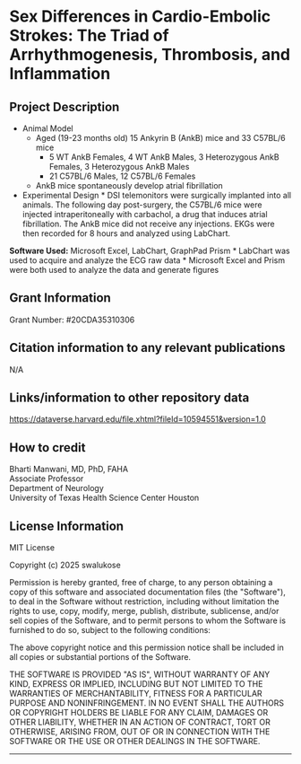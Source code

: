 # Sex Differences in Cardio-Embolic Strokes: The Triad of Arrhythmogenesis, Thrombosis, and Inflammation

## Project Description
  * Animal Model
       * Aged (19-23 months old) 15 Ankyrin B (AnkB) mice and 33 C57BL/6 mice
           * 5 WT AnkB Females, 4 WT AnkB Males, 3 Heterozygous AnkB Females, 3 Heterozygous AnkB Males
           * 21 C57BL/6 Males, 12 C57BL/6 Females
       * AnkB mice spontaneously develop atrial fibrillation 
 * Experimental Design
       * DSI telemonitors were surgically implanted into all animals. The following day post-surgery, the C57BL/6 mice were injected intraperitoneally with carbachol, a drug that induces atrial fibrillation. The AnkB mice did not receive any injections. EKGs were then recorded for 8 hours and analyzed using LabChart. 

**Software Used:** Microsoft Excel, LabChart, GraphPad Prism
       * LabChart was used to acquire and analyze the ECG raw data
       * Microsoft Excel and Prism were both used to analyze the data and generate figures

## Grant Information

Grant Number: #20CDA35310306


## Citation information to any relevant publications

N/A


## Links/information to other repository data

https://dataverse.harvard.edu/file.xhtml?fileId=10594551&version=1.0


## How to credit  

Bharti Manwani, MD, PhD, FAHA  
Associate Professor    
Department of Neurology   
University of Texas Health Science Center Houston   



## License Information
MIT License

Copyright (c) 2025 swalukose

Permission is hereby granted, free of charge, to any person obtaining a copy
of this software and associated documentation files (the "Software"), to deal
in the Software without restriction, including without limitation the rights
to use, copy, modify, merge, publish, distribute, sublicense, and/or sell
copies of the Software, and to permit persons to whom the Software is
furnished to do so, subject to the following conditions:

The above copyright notice and this permission notice shall be included in all
copies or substantial portions of the Software.

THE SOFTWARE IS PROVIDED "AS IS", WITHOUT WARRANTY OF ANY KIND, EXPRESS OR
IMPLIED, INCLUDING BUT NOT LIMITED TO THE WARRANTIES OF MERCHANTABILITY,
FITNESS FOR A PARTICULAR PURPOSE AND NONINFRINGEMENT. IN NO EVENT SHALL THE
AUTHORS OR COPYRIGHT HOLDERS BE LIABLE FOR ANY CLAIM, DAMAGES OR OTHER
LIABILITY, WHETHER IN AN ACTION OF CONTRACT, TORT OR OTHERWISE, ARISING FROM,
OUT OF OR IN CONNECTION WITH THE SOFTWARE OR THE USE OR OTHER DEALINGS IN THE
SOFTWARE.

- - -
